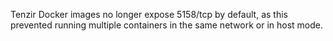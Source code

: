 Tenzir Docker images no longer expose 5158/tcp by default, as this prevented
running multiple containers in the same network or in host mode.
